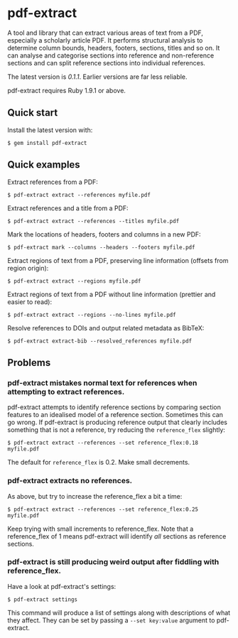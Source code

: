 pdf-extract
===========

A tool and library that can extract various areas of text from a PDF, especially a
scholarly article PDF. It performs structural analysis to determine column bounds, 
headers, footers, sections, titles and so on. It can analyse and categorise sections 
into reference and non-reference sections and can split reference sections into 
individual references.

The latest version is *0.1.1*. Earlier versions are far less reliable.

pdf-extract requires Ruby 1.9.1 or above.

## Quick start

Install the latest version with:

    $ gem install pdf-extract

## Quick examples

Extract references from a PDF:

    $ pdf-extract extract --references myfile.pdf

Extract references and a title from a PDF:

    $ pdf-extract extract --references --titles myfile.pdf

Mark the locations of headers, footers and columns in a new PDF:

    $ pdf-extract mark --columns --headers --footers myfile.pdf

Extract regions of text from a PDF, preserving line information (offsets from region
origin):

    $ pdf-extract extract --regions myfile.pdf

Extract regions of text from a PDF without line information (prettier and easier to read):

    $ pdf-extract extract --regions --no-lines myfile.pdf
    
Resolve references to DOIs and output related metadata as BibTeX:

    $ pdf-extract extract-bib --resolved_references myfile.pdf

## Problems

### pdf-extract mistakes normal text for references when attempting to extract references.

pdf-extract attempts to identify reference sections by comparing section features to
an idealised model of a reference section. Sometimes this can go wrong. If pdf-extract
is producing reference output that clearly includes something that is not a reference, try
reducing the `reference_flex` slightly:

    $ pdf-extract extract --references --set reference_flex:0.18 myfile.pdf

The default for `reference_flex` is 0.2. Make small decrements.

### pdf-extract extracts no references.

As above, but try to increase the reference_flex a bit a time:

    $ pdf-extract extract --references --set reference_flex:0.25 myfile.pdf

Keep trying with small increments to reference_flex. Note that a reference_flex of
1 means pdf-extract will identify *all* sections as reference sections.

### pdf-extract is still producing weird output after fiddling with reference_flex.

Have a look at pdf-extract's settings:

    $ pdf-extract settings

This command will produce a list of settings along with descriptions of what they affect.
They can be set by passing a `--set key:value` argument to pdf-extract.

